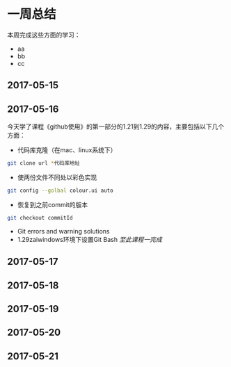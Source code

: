 # 一周总结
本周完成这些方面的学习：
* aa
* bb
* cc
## 2017-05-15
## 2017-05-16
今天学了课程《github使用》的第一部分的1.21到1.29的内容，主要包括以下几个方面：
* 代码库克隆（在mac、linux系统下）
```bash
git clone url *代码库地址
```
* 使两份文件不同处以彩色实现
```bash
git config --golbal colour.ui auto
```
* 恢复到之前commit的版本
```bash
git checkout commitId
```
* Git errors and warning solutions
* 1.29zaiwindows环境下设置Git Bash
*至此课程一完成*
## 2017-05-17
## 2017-05-18
## 2017-05-19
## 2017-05-20
## 2017-05-21
